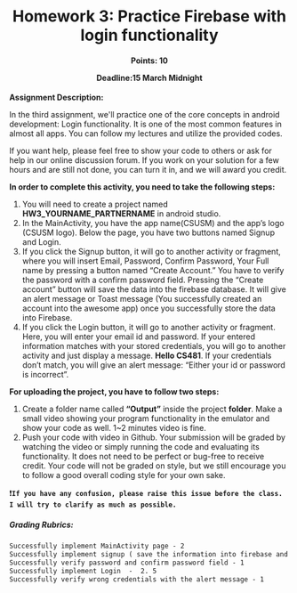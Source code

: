 <h1 align="center">Homework 3: Practice Firebase with login functionality</h1>
<h4 align="center">Points: 10

  Deadline:15 March Midnight
</h4>

**Assignment Description:**

In the third assignment, we'll practice one of the core concepts in android development: Login functionality. It is one of the most common features in almost all apps. You can follow my lectures and utilize the provided codes. 

If you want help, please feel free to show your code to others or ask for help in our online discussion forum. If you work on your solution for a few hours and are still not done, you can turn it in, and we will award you credit. 

**In order to complete this activity, you need to take the following steps:**
1. You will need to create a project named **HW3_YOURNAME_PARTNERNAME** in android studio. 
2. In the MainActivity, you have the app name(CSUSM) and the app’s logo (CSUSM logo). Below the page, you have two buttons named Signup and Login. 
3. If you click the Signup button, it will go to another activity or fragment, where you will insert Email, Password, Confirm Password, Your Full name by pressing a button named “Create Account.” You have to verify the password with a confirm password field.  Pressing the “Create account” button will save the data into the firebase database. It will give an alert message or Toast message (You successfully created an account into the awesome app) once you successfully store the data into Firebase.
4. If you click the Login button, it will go to another activity or fragment. Here, you will enter your email id and password. If your entered information matches with your stored credentials, you will go to another activity and just display a message. **Hello CS481**. If your credentials don’t match, you will give an alert message: “Either your id or password is incorrect”.

**For uploading the project, you have to follow two steps:**

1. Create a folder name called **“Output”** inside the project **folder**. Make a small video showing your program functionality in the emulator and show your code as well. 1~2 minutes video is fine. 
2. Push your code with video in Github.
Your submission will be graded by watching the video or simply running the code and evaluating its functionality. It does not need to be perfect or bug-free to receive credit. Your code will not be graded on style, but we still encourage you to follow a good overall coding style for your own sake. 

:exclamation:**```If you have any confusion, please raise this issue before the class. I will try to clarify as much as possible.```**

<h5>Grading Rubrics:</h5>

```diff
Successfully implement MainActivity page - 2
Successfully implement signup ( save the information into firebase and alert message) - 3.5
Successfully verify password and confirm password field - 1 
Successfully implement Login  -  2. 5
Successfully verify wrong credentials with the alert message - 1

```

